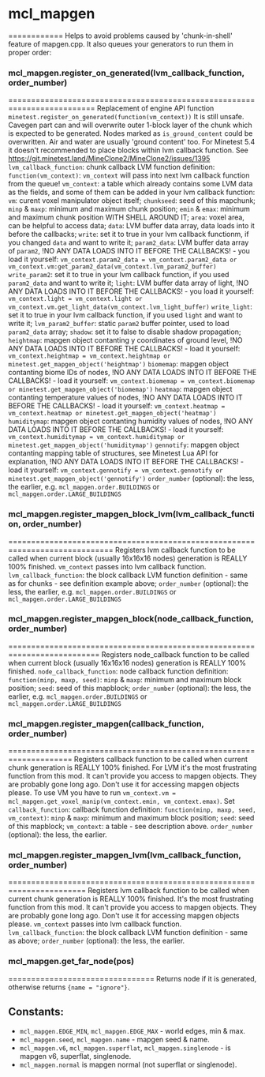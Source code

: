 # mcl_mapgen
============
Helps to avoid problems caused by 'chunk-in-shell' feature of mapgen.cpp.
It also queues your generators to run them in proper order:

### mcl_mapgen.register_on_generated(lvm_callback_function, order_number)
=========================================================================
Replacement of engine API function `minetest.register_on_generated(function(vm_context))`
It is still unsafe. Cavegen part can and will overwrite outer 1-block layer of the chunk which is expected to be generated.
Nodes marked as `is_ground_content` could be overwritten. Air and water are usually 'ground content' too.
For Minetest 5.4 it doesn't recommended to place blocks within lvm callback function.
See https://git.minetest.land/MineClone2/MineClone2/issues/1395
	`lvm_callback_function`: chunk callback LVM function definition:
		`function(vm_context)`:
			`vm_context` will pass into next lvm callback function from the queue!
			`vm_context`: a table which already contains some LVM data as the fields, and some of them can be added in your lvm callback function:
				`vm`: curent voxel manipulator object itself;
				`chunkseed`: seed of this mapchunk;
				`minp` & `maxp`: minimum and maximum chunk position;
				`emin` & `emax`: minimum and maximum chunk position WITH SHELL AROUND IT;
				`area`: voxel area, can be helpful to access data;
				`data`: LVM buffer data array, data loads into it before the callbacks;
				`write`: set it to true in your lvm callback functionm, if you changed `data` and want to write it;
				`param2_data`: LVM buffer data array of `param2`, !NO ANY DATA LOADS INTO IT BEFORE THE CALLBACKS! - you load it yourself:
					`vm_context.param2_data = vm_context.param2_data or vm_context.vm:get_param2_data(vm_context.lvm_param2_buffer)`
				`write_param2`: set it to true in your lvm callback function, if you used `param2_data` and want to write it;
				`light`: LVM buffer data array of light, !NO ANY DATA LOADS INTO IT BEFORE THE CALLBACKS! - you load it yourself:
					`vm_context.light = vm_context.light or vm_context.vm.get_light_data(vm_context.lvm_light_buffer)`
				`write_light`: set it to true in your lvm callback function, if you used `light` and want to write it;
				`lvm_param2_buffer`: static `param2` buffer pointer, used to load `param2_data` array;
				`shadow`: set it to false to disable shadow propagation;
				`heightmap`: mapgen object contanting y coordinates of ground level,
					!NO ANY DATA LOADS INTO IT BEFORE THE CALLBACKS! - load it yourself:
					`vm_context.heightmap = vm_context.heightmap or minetest.get_mapgen_object('heightmap')`
				`biomemap`: mapgen object contanting biome IDs of nodes,
					!NO ANY DATA LOADS INTO IT BEFORE THE CALLBACKS! - load it yourself:
					`vm_context.biomemap = vm_context.biomemap or minetest.get_mapgen_object('biomemap')`
				`heatmap`: mapgen object contanting temperature values of nodes,
					!NO ANY DATA LOADS INTO IT BEFORE THE CALLBACKS! - load it yourself:
					`vm_context.heatmap = vm_context.heatmap or minetest.get_mapgen_object('heatmap')`
				`humiditymap`: mapgen object contanting humidity values of nodes,
					!NO ANY DATA LOADS INTO IT BEFORE THE CALLBACKS! - load it yourself:
					`vm_context.humiditymap = vm_context.humiditymap or minetest.get_mapgen_object('humiditymap')`
				`gennotify`: mapgen object contanting mapping table of structures, see Minetest Lua API for explanation,
					!NO ANY DATA LOADS INTO IT BEFORE THE CALLBACKS! - load it yourself:
					`vm_context.gennotify = vm_context.gennotify or minetest.get_mapgen_object('gennotify')`
	`order_number` (optional): the less, the earlier,
		e.g. `mcl_mapgen.order.BUILDINGS` or `mcl_mapgen.order.LARGE_BUILDINGS`

### mcl_mapgen.register_mapgen_block_lvm(lvm_callback_function, order_number)
=============================================================================
Registers lvm callback function to be called when current block (usually 16x16x16 nodes) generation is REALLY 100% finished.
`vm_context` passes into lvm callback function.
	`lvm_callback_function`: the block callback LVM function definition - same as for chunks - see definition example above;
	`order_number` (optional): the less, the earlier,
		e.g. `mcl_mapgen.order.BUILDINGS` or `mcl_mapgen.order.LARGE_BUILDINGS`

### mcl_mapgen.register_mapgen_block(node_callback_function, order_number)
==========================================================================
Registers node_callback function to be called when current block (usually 16x16x16 nodes) generation is REALLY 100% finished.
	`node_callback_function`: node callback function definition:
		`function(minp, maxp, seed)`:
			`minp` & `maxp`: minimum and maximum block position;
			`seed`: seed of this mapblock;
	`order_number` (optional): the less, the earlier,
		e.g. `mcl_mapgen.order.BUILDINGS` or `mcl_mapgen.order.LARGE_BUILDINGS`

### mcl_mapgen.register_mapgen(callback_function, order_number)
====================================================================
Registers callback function to be called when current chunk generation is REALLY 100% finished.
For LVM it's the most frustrating function from this mod.
It can't provide you access to mapgen objects. They are probably gone long ago.
Don't use it for accessing mapgen objects please.
To use VM you have to run `vm_context.vm = mcl_mapgen.get_voxel_manip(vm_context.emin, vm_context.emax)`.
Set 
	`callback_function`: callback function definition:
		`function(minp, maxp, seed, vm_context)`:
			`minp` & `maxp`: minimum and maximum block position;
			`seed`: seed of this mapblock;
			`vm_context`: a table - see description above.
	`order_number` (optional): the less, the earlier.

### mcl_mapgen.register_mapgen_lvm(lvm_callback_function, order_number)
=======================================================================
Registers lvm callback function to be called when current chunk generation is REALLY 100% finished.
It's the most frustrating function from this mod. It can't provide you access to mapgen objects. They are probably gone long ago.
Don't use it for accessing mapgen objects please.
`vm_context` passes into lvm callback function.
	`lvm_callback_function`: the block callback LVM function definition - same as above;
	`order_number` (optional): the less, the earlier.

### mcl_mapgen.get_far_node(pos)
================================
Returns node if it is generated, otherwise returns `{name = "ignore"}`.

## Constants:

* `mcl_mapgen.EDGE_MIN`, `mcl_mapgen.EDGE_MAX` - world edges, min & max.
* `mcl_mapgen.seed`, `mcl_mapgen.name` - mapgen seed & name.
* `mcl_mapgen.v6`, `mcl_mapgen.superflat`, `mcl_mapgen.singlenode` - is mapgen v6, superflat, singlenode.
* `mcl_mapgen.normal` is mapgen normal (not superflat or singlenode).
